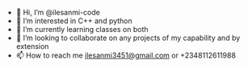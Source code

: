 - 👋 Hi, I’m @ilesanmi-code
- 👀 I’m interested in C++ and python
- 🌱 I’m currently learning classes on both
- 💞️ I’m looking to collaborate on any projects of my capability and by extension
- 📫 How to reach me ilesanmi3451@gmail.com or +2348112611988

<!---
ilesanmi-code/ilesanmi-code is a ✨ special ✨ repository because its `README.md` (this file) appears on your GitHub profile.
You can click the Preview link to take a look at your changes.
--->
